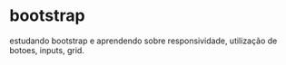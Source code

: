 # bootstrap
estudando bootstrap e aprendendo sobre responsividade, utilização de botoes, inputs, grid.
